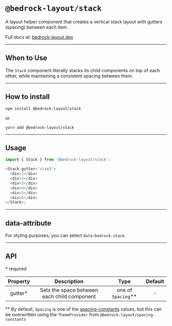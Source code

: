 # `@bedrock-layout/stack`

A layout helper component that creates a vertical stack layout with gutters (spacing) between each item.

Full docs at: [bedrock-layout.dev](https://bedrock-layout.dev/)

---

## When to Use

The `Stack` component literally stacks its child components on top of each other, while maintaining a consistent spacing between them.

---

## How to install

`npm install @bedrock-layout/stack`

or

`yarn add @bedrock-layout/stack`

---

## Usage

```javascript
import { Stack } from '@bedrock-layout/stack';

<Stack gutter='size3'>
  <div>1</div>
  <div>2</div>
  <div>3</div>
  <div>4</div>
  <div>5</div>
  <div>6</div>
</Stack>;
```

---

## data-attribute

For styling purposes, you can select `data-bedrock-stack`.

---

## API

\* required

| Property |                 Description                 |         Type         | Default |
| :------: | :-----------------------------------------: | :------------------: | :-----: |
| gutter\* | Sets the space between each child component | one of `Spacing`\*\* |    -    |

\*\* By default, `Spacing` is one of the [spacing-constants](https://github.com/Bedrock-Layouts/Bedrock/tree/main/packages/spacing-constants) values, but this can be overwritten using the `ThemeProvider` from `@bedrock-layout/spacing-constants`
